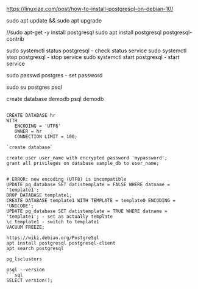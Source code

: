 https://linuxize.com/post/how-to-install-postgresql-on-debian-10/

sudo apt update && sudo apt upgrade
 
//sudo apt-get -y install postgresql 
sudo apt install postgresql postgresql-contrib

sudo systemctl status postgresql -  check status service
sudo systemctl stop postgresql - stop service
sudo systemctl start postgresql - start service

sudo passwd postgres  - set password

sudo su postgres 
psql 

create database demodb
psql demodb

```

CREATE DATABASE hr 
WITH 
   ENCODING = 'UTF8'
   OWNER = hr
   CONNECTION LIMIT = 100;
   
`create database`

create user user_name with encrypted password 'mypassword';
grant all privileges on database sample_db to user_name;


# ERROR: new encoding (UTF8) is incompatible
UPDATE pg_database SET datistemplate = FALSE WHERE datname = 'template1';
DROP DATABASE template1;
CREATE DATABASE template1 WITH TEMPLATE = template0 ENCODING = 'UNICODE';
UPDATE pg_database SET datistemplate = TRUE WHERE datname = 'template1'; - set as actually template
\c template1 - switch to template1
VACUUM FREEZE;

https://wiki.debian.org/PostgreSql
apt install postgresql postgresql-client
apt search postgresql

pg_lsclusters

psql --version
```sql
SELECT version();
```